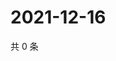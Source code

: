 # 2021-12-16

共 0 条

<!-- BEGIN WEIBO -->
<!-- 最后更新时间 Thu Dec 16 2021 19:12:17 GMT+0800 (China Standard Time) -->

<!-- END WEIBO -->

